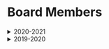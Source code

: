 # Board Members

<details>
<summary>2020-2021</summary>

#### Executive Director

**Executive Director:**
[Victoria Yu](https://www.facebook.com/victoria.yu.330)  

#### Executive Coordinating Committee

**Chair:** 
[Alice Yu](https://www.facebook.com/alice.yu.73)  
**Secretary:** 
[Jordan Cao](https://www.facebook.com/jordan.cao66)  
**Advocacy:** 
[Jenny Tam](https://www.facebook.com/jennyytamm)  
**Communications:** 
[Jewel Lo](https://www.facebook.com/jewel.lo13)  
**Programming:** 
[Giang Nguyen](https://www.facebook.com/GiangMinhNguyen),
[Danny Nguyen](https://www.facebook.com/dannyslateaf)  
**Public Relations:** 
[Lillie Lee](https://www.facebook.com/LilliX13),
[Jane Elliston](https://www.facebook.com/Janie1005)  
**Technical Networking:** 
[Sam Bossley](https://www.facebook.com/bossley9)  

#### Directors Council

**Director of Alumni Relations:**
[James Liu](https://www.facebook.com/james.liu.697)  
**Director of Finance and Partnerships:**
[Jessica Lee](https://www.facebook.com/jessplusmess)  
**Director of Programs and Assessments:**
[David Lee](https://www.facebook.com/davidclee04)  

#### Board of Advisors

**President:**
[Linda Luk]()  
**Treasurer:**
[Cleda Wang]()  

</details>
<details>
<summary>2019-2020</summary>

#### Executive Director

**Executive Director:**
[Victoria Yu](https://www.facebook.com/victoria.yu.330)  

#### Executive Coordinating Committee

**Chair:** 
[Elaine Chen](https://www.facebook.com/elaine.chen.5439087)  
**Secretary:** 
[Jordan Peyton](https://www.facebook.com/PeytonHJMPS)  
**Advocacy:** 
[Kristie Lam](https://www.facebook.com/kristie.lam.10), 
[Nhu Nguyen](https://www.facebook.com/nhunngn)  
**Communications:** 
[Michael Daehyun Jobson](https://www.facebook.com/michael.m.jobson)  
**Membership Outreach:** 
[Annie Le](https://www.facebook.com/andknee)  
**Programming:** 
[Katt Lee](https://www.facebook.com/leekatt0330), 
[Jenny Vu](https://www.facebook.com/jennyyyboo99)  
**Public Relations:** 
[Alice Yu](https://www.facebook.com/alice.yu.73)  
**Technical Networking:** 
[Sam Bossley](https://www.facebook.com/bossley9)  

#### Directors Council

**Director of Alumni Relations:**
[James Liu](https://www.facebook.com/james.liu.697)  
**Director of Finance and Partnerships:**
[Jessica Lee](https://www.facebook.com/jessplusmess)  
**Director of Programs and Assessments:**
[David Lee](https://www.facebook.com/davidclee04)  

#### Board of Advisors

**President:**
[Linda Luk]()  
**Treasurer:**
[Cleda Wang]()  

</details>
